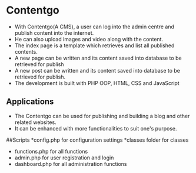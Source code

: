 # Contentgo
* With Contentgo(A CMS), a user can log into the admin centre and publish content into the internet. 
* He can also upload images and video along with the content.
* The index page is a template which retrieves and list all published contents.
* A new page can be written and its content saved into database to be retrieved for publish
* A new post can be written and its content saved into database to be retrieved for publish.
* The development is built with PHP OOP, HTML, CSS and JavaScript
## Applications
* The Contentgo can be used for publishing and building a blog and other related websites. 
* It can be enhanced with more functionalities to suit one's purpose.

##Scripts
*config.php for configuration settings
*classes folder for classes
* functions.php for all functions
* admin.php for user registration and login
* dashboard.php for all administration functions
